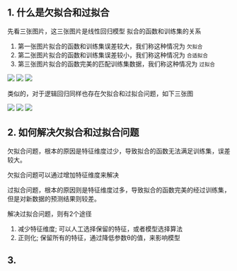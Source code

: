 ## 1. 什么是欠拟合和过拟合
先看三张图片，这三张图片是线性回归模型 拟合的函数和训练集的关系

1. 第一张图片拟合的函数和训练集误差较大，我们称这种情况为 `欠拟合`
2. 第二张图片拟合的函数和训练集误差较小，我们称这种情况为 `合适拟合`
3. 第三张图片拟合的函数完美的匹配训练集数据，我们称这种情况为 `过拟合`

![](http://52opencourse.com/?qa=blob&qa_blobid=14751694499845949021)
![](http://52opencourse.com/?qa=blob&qa_blobid=12431723891296509683)
![](http://52opencourse.com/?qa=blob&qa_blobid=6708796742440812238)

类似的，对于逻辑回归同样也存在欠拟合和过拟合问题，如下三张图

![](http://52opencourse.com/?qa=blob&qa_blobid=17500061470523325095)
![](http://52opencourse.com/?qa=blob&qa_blobid=4878699863271022498)
![](http://52opencourse.com/?qa=blob&qa_blobid=5605822270153742742)

## 2. 如何解决欠拟合和过拟合问题
欠拟合问题，根本的原因是特征维度过少，导致拟合的函数无法满足训练集，误差较大。

欠拟合问题可以通过增加特征维度来解决

过拟合问题，根本的原因则是特征维度过多，导致拟合的函数完美的经过训练集，但是对新数据的预测结果则较差。

解决过拟合问题，则有2个途径

1. 减少特征维度; 可以人工选择保留的特征，或者模型选择算法
2. 正则化; 保留所有的特征，通过降低参数θ的值，来影响模型

## 3. 

